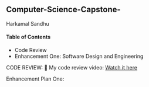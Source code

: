 ## Computer-Science-Capstone-
Harkamal Sandhu
#### **Table of Contents**

- Code Review
- Enhancement One: Software Design and Engineering

CODE REVIEW: 🎥 My code review video: [Watch it here](https://youtu.be/SuOvxwoVJQo?si=Y9nSh4-JIeFyQ5w2!)

Enhancement Plan One: 
